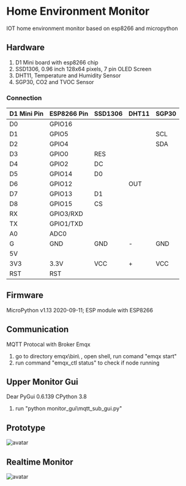 # Home Environment Monitor
IOT home environment monitor based on esp8266 and micropython

## Hardware
1. D1 Mini board with esp8266 chip
2. SSD1306, 0.96 inch 128x64 pixels, 7 pin OLED Screen
3. DHT11, Temperature and Humidity Sensor 
4. SGP30, CO2 and TVOC Sensor

### Connection
| D1 Mini Pin | ESP8266 Pin | SSD1306 | DHT11 | SGP30 |
| ----|   ----    |----|----|----| 
| D0  | GPIO16    |    |    |    | 
| D1  | GPIO5     |    |    |SCL | 
| D2  | GPIO4     |    |    |SDA | 
| D3  | GPIO0     | RES|    |    | 
| D4  | GPIO2     | DC |    |    | 
| D5  | GPIO14    | D0 |    |    | 
| D6  | GPIO12    |    |OUT |    | 
| D7  | GPIO13    | D1 |    |    | 
| D8  | GPIO15    | CS |    |    | 
| RX  | GPIO3/RXD |    |    |    | 
| TX  | GPIO1/TXD |    |    |    | 
| A0  | ADC0      |    |    |    | 
| G   | GND       |GND | -  |GND | 
| 5V  |           |    |    |    | 
| 3V3 | 3.3V      |VCC | +  |VCC | 
| RST | RST       |    |    |    | 


## Firmware
MicroPython v1.13 2020-09-11; ESP module with ESP8266

## Communication
MQTT Protocal with Broker Emqx
1. go to directory emqx\bin\ , open shell, run comand "emqx start"
2. run command "emqx_ctl status" to check if node running

## Upper Monitor Gui
Dear PyGui 0.6.139
CPython 3.8
1. run "python monitor_gui\mqtt_sub_gui.py"

## Prototype
![avatar](https://user-images.githubusercontent.com/13008913/99083762-f3f97700-2600-11eb-96b4-054dbdca560f.jpg)

## Realtime Monitor
![avatar](https://user-images.githubusercontent.com/13008913/99083683-d5937b80-2600-11eb-8443-9e8a42945c07.PNG)

